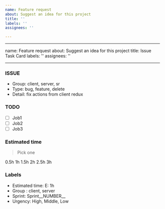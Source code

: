 ```yaml
---
name: Feature request
about: Suggest an idea for this project
title: ''
labels: ''
assignees: ''

---
```


---
name: Feature request
about: Suggest an idea for this project
title: Issue Task Card
labels: ''
assignees: ''

---

### ISSUE
- Group: client, server, sr
- Type: bug, feature, delete
- Detail: fix actions from client redux

### TODO
- [ ] Job1
- [ ] Job2
- [ ] Job3

### Estimated time

> Pick one

0.5h
1h
1.5h
2h
2.5h
3h

### Labels

- Estimated time: E: 1h
- Group : client, server
- Sprint: Sprint__NUMBER__
- Urgency: High, Middle, Low
